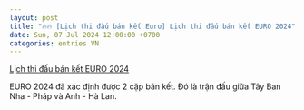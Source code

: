 ```yaml
---
layout: post
title: "🔥🔥 [Lịch thi đấu bán kết Euro] Lịch thi đấu bán kết EURO 2024"
date: Sun, 07 Jul 2024 12:00:00 +0700
categories: entries VN
---
```

[Lịch thi đấu bán kết EURO 2024](https://baotintuc.vn/bong-da/lich-thi-dau-ban-ket-euro-2024-20240707072540732.htm)

EURO 2024 đã xác định được 2 cặp bán kết. Đó là trận đấu giữa Tây Ban Nha - Pháp và Anh - Hà Lan.


